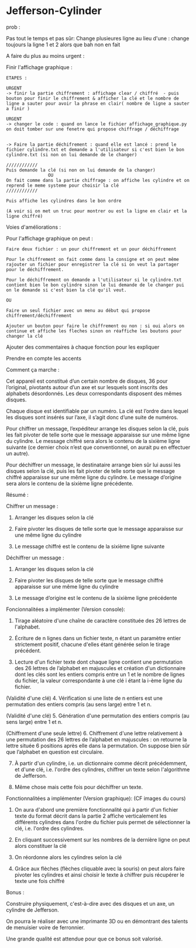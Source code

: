 # Jefferson-Cylinder

prob :

Pas tout le temps et pas sûr:
Change plusieures ligne au lieu d'une : change toujours la ligne 1 et 2 alors que bah non en fait

A faire du plus au moins urgent :

Finir l'affichage graphique :

    ETAPES :

    URGENT
    -> finir la partie chiffrement : affichage clear / chiffré  - puis bouton pour finir le chiffrement & afficher la clé et le nombre de ligne a sauter pour avoir la phrase en clair( nombre de ligne a sauter a finir )

    URGENT
    -> changer le code : quand on lance le fichier affichage_graphique.py on doit tomber sur une fenetre qui propose chiffrage / déchiffrage


    -> Faire la partie déchifrement : quand elle est lancé : prend le fichier cylindre.txt et demande a l'utilisateur si c'est bien le bon cylindre.txt (si non on lui demande de le changer)

    ////////////
    Puis demande la clé (si non on lui demande de la changer)
                    OU
    On fait comme dans la partie chiffrage : on affiche les cylindre et on reprend le meme systeme pour choisir la clé
    ////////////

    Puis affiche les cylindres dans le bon ordre

    (A voir si on met un truc pour montrer ou est la ligne en clair et la ligne chiffré)

Voies d'améliorations :

Pour l'affichage graphique on peut :

    Faire deux fichier : un pour chiffrement et un pour déchiffrement

    Pour le chiffrement on fait comme dans la consigne et on peut même rajouter un fichier pour enregistrer la clé si on veut la partager pour le déchiffrement.

    Pour le déchiffrement on demande a l'utilisateur si le cylindre.txt contient bien le bon cylindre sinon le lui demande de le changer pui on le demande si c'est bien la clé qu'il veut.

    OU

    Faire un seul fichier avec un menu au début qui propose chiffrement/déchiffrement

    Ajouter un bouton pour faire le chiffrement ou non : si oui alors on continue et affiche les fleches sinon on réaffiche les boutons pour changer la clé

Ajouter des commentaires à chaque fonction pour les expliquer

Prendre en compte les accents

Comment ça marche :

Cet appareil est constitué d’un certain nombre de disques, 36 pour l’original, pivotants autour d’un axe et sur lesquels sont inscrits des alphabets désordonnés. Les deux correspondants disposent des mêmes disques.

Chaque disque est identifiable par un numéro. La clé est l’ordre dans lequel les disques sont insérés sur l’axe, il s’agit donc d’une suite de numéros.

Pour chiffrer un message, l’expéditeur arrange les disques selon la clé, puis les fait pivoter de telle sorte que le message apparaisse sur une même ligne du cylindre. Le message chiffré sera alors le contenu de la sixième ligne suivante (ce dernier choix n’est que conventionnel, on aurait pu en effectuer un autre).

Pour déchiffrer un message, le destinataire arrange bien sûr lui aussi les disques selon la clé, puis les fait pivoter de telle sorte que le message chiffré apparaisse sur une même ligne du cylindre. Le message d’origine sera alors le contenu de la sixième ligne précédente.

Résumé :

Chiffrer un message :

1. Arranger les disques selon la clé

2. Faire pivoter les disques de telle sorte que le message apparaisse sur une même ligne du cylindre

3. Le message chiffré est le contenu de la sixième ligne suivante

Déchiffrer un message :

1. Arranger les disques selon la clé

2. Faire pivoter les disques de telle sorte que le message chiffré apparaisse sur une même ligne du cylindre

3. Le message d’origine est le contenu de la sixième ligne précédente

Foncionnalitées a implémenter (Version console):

1. Tirage aléatoire d'une chaîne de caractère constituée des 26 lettres de l'alphabet.

2. Écriture de n lignes dans un fichier texte, n étant un paramètre entier strictement positif, chacune d'elles étant générée selon le tirage précédent.

3. Lecture d'un fichier texte dont chaque ligne contient une permutation des 26 lettres de l’alphabet en majuscules et création d'un dictionnaire dont les clés sont les entiers compris entre un 1 et le nombre de lignes du fichier, la valeur correspondante à une clé i étant la i-ème ligne du fichier.

(Validité d'une clé) 4. Vérification si une liste de n entiers est une permutation des entiers compris (au sens large) entre 1 et n.

(Validité d'une clé) 5. Génération d'une permutation des entiers compris (au sens large) entre 1 et n.

(Chiffrement d'une seule lettre) 6. Chiffrement d'une lettre relativement à une permutation des 26 lettres de l’alphabet en majuscules : on retourne la lettre située 6 positions après elle dans la permutation. On suppose bien sûr que l’alphabet en question est circulaire.

7. À partir d'un cylindre, i.e. un dictionnaire comme décrit précédemment, et d'une clé, i.e. l'ordre des cylindres, chiffrer un texte selon l'algorithme de Jefferson.

8. Même chose mais cette fois pour déchiffrer un texte.

Fonctionnalitées a implémenter (Version graphique): (CF images du cours)

1. On aura d'abord une première fonctionnalité qui à partir d'un fichier texte du format décrit dans la partie 2 affiche verticalement les différents cylindres dans l'ordre du fichier puis permet de sélectionner la clé, i.e. l'ordre des cylindres.

2. En cliquant successivement sur les nombres de la dernière ligne on peut alors constituer la clé

3. On réordonne alors les cylindres selon la clé

4. Grâce aux flèches (flèches cliquable avec la souris) on peut alors faire pivoter les cylindres et ainsi choisir le texte à chiffrer puis récupérer le texte une fois chiffré

Bonus :

Construire physiquement, c'est-à-dire avec des disques et un axe, un cylindre de Jefferson.

On pourra le réaliser avec une imprimante 3D ou en démontrant des talents de menuisier voire de ferronnier.

Une grande qualité est attendue pour que ce bonus soit valorisé.
